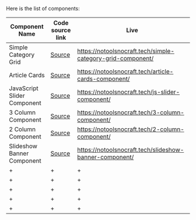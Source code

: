 Here is the list of components:

| Component Name   | Code source link    | Live    |
|--------------|--------------|--------------|
| Simple Category Grid | [Source](https://github.com/NoToolsNoCraft/WordPress-components/blob/main/Category%20Grid/SimpleCategoryGrid.html) | https://notoolsnocraft.tech/simple-category-grid-component/ |
| Article Cards | [Source](https://github.com/NoToolsNoCraft/WordPress-components/blob/main/Article%20Cards%20Component/ArticleCards.html) | https://notoolsnocraft.tech/article-cards-component/ |
| JavaScript Slider Component | [Source](https://github.com/NoToolsNoCraft/WordPress-components/blob/main/JavaScript%20Slider%20Component/JsSliderComponent.html) | https://notoolsnocraft.tech/js-slider-component/ |
| 3 Column Component | [Source](https://github.com/NoToolsNoCraft/WordPress-components/blob/main/3%20Column%20Component/3ColumnComponent.html) | https://notoolsnocraft.tech/3-column-component/ |
| 2 Column Component | [Source](https://github.com/NoToolsNoCraft/WordPress-components/blob/main/2%20Column%20Component/2ColumnComponent.html) | https://notoolsnocraft.tech/2-column-component/ |
| Slideshow Banner Component | [Source](https://github.com/NoToolsNoCraft/WordPress-components/blob/main/Slideshow%20Banner%20Component/SlideshowBannerComponent.html) | https://notoolsnocraft.tech/slideshow-banner-component/ |
| + | + | + |
| + | + | + |
| + | + | + |
| + | + | + |
| + | + | + |
